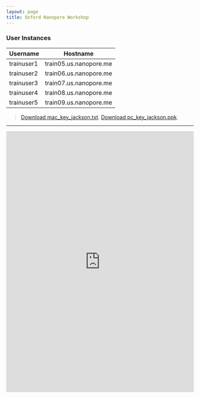 ```yaml
---
layout: page
title: Oxford Nanopore Workshop
---
```


### User Instances

Username    |  Hostname
------------|------------------------
trainuser1  |  train05.us.nanopore.me
trainuser2  |  train06.us.nanopore.me
trainuser3  |  train07.us.nanopore.me
trainuser4  |  train08.us.nanopore.me
trainuser5  |  train09.us.nanopore.me


>[Download mac_key_jackson.txt]().
>[Download pc_key_jackson.ppk]().


****

<iframe src="https://view.officeapps.live.com/op/embed.aspx?src=https://github.com/TheJacksonLaboratory/long-read-workshop/blob/gh-pages/users/oxford/oxford-workshop.docx?raw=true&embedded=true" width='100%' height='700px' frameborder='0'></iframe>
